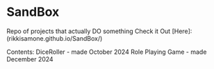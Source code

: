 # SandBox
Repo of projects that actually DO something
Check it Out [Here]:(rikkisamone.github.io/SandBox/)

Contents: 
DiceRoller - made October 2024
Role Playing Game - made December 2024
